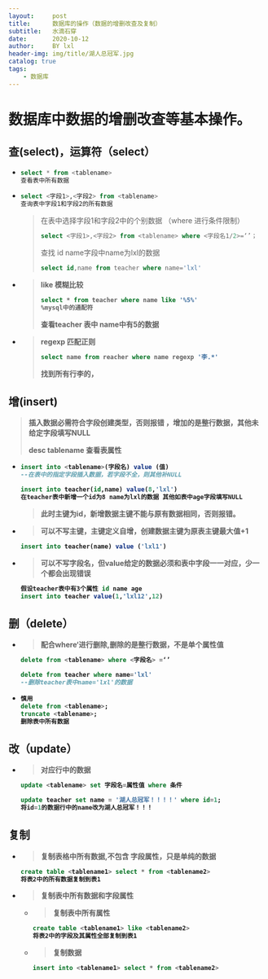 ```yaml
---
layout:     post
title:      数据库的操作（数据的增删改查及复制）
subtitle:   水滴石穿
date:       2020-10-12
author:     BY lxl
header-img: img/title/湖人总冠军.jpg
catalog: true
tags:
    - 数据库
---
```




#  数据库中数据的增删改查等基本操作。

##  查(select)，运算符（select）

- ```sql
  select * from <tablename>
  查看表中所有数据
  ```

- ```sql
  select <字段1>,<字段2> from <tablename>
  查询表中字段1和字段2的所有数据
  ```

  >在表中选择字段1和字段2中的个别数据 （where 进行条件限制）
  >
  >```sql
  >select <字段1>,<字段2> from <tablename> where <字段名1/2>=‘’；
  >```
  >
  >查找 id name字段中name为lxl的数据
  >
  >```sql
  >select id,name from teacher where name='lxl'
  >```

- ><strong>like 模糊比较<strong>
  >
  >```sql
  >select * from teacher where name like '%5%'
  >%mysql中的通配符
  >```
  >
  >查看teacher 表中 name中有5的数据 

- ><strong>regexp 匹配正则<strong>
  >
  >```sql
  >select name from reacher where name regexp '李.*'
  >```
  >
  >找到所有行李的，

##  增(insert)

>插入数据必需符合字段创建类型，否则报错 ，增加的是整行数据，其他未给定字段填写NULL
>
>desc tablename 查看表属性

- ```sql
  insert into <tablename>(字段名) value (值)
  --在表中的指定字段插入数据，若字段不全，则其他补NULL
  ```

  ```sql
  insert into teacher(id,name) value(8,'lxl')
  在teacher表中新增一个id为8 name为lxl的数据 其他如表中age字段填写NULL
  ```

  >此时主键为id，新增数据主键不能与原有数据相同，否则报错。

- >可以不写主键，主键定义自增，创建数据主键为原表主键最大值+1

  ```sql
  insert into teacher(name) value ('lxl1')
  ```

- >可以不写字段名，但value给定的数据必须和表中字段一一对应，少一个都会出现错误

  ```sql
  假设teacher表中有3个属性 id name age
  insert into teacher value(1,'lxl12',12)
  ```

  

##  删（delete）

- >配合where‘进行删除,删除的是整行数据，不是单个属性值

  ```sql
  delete from <tablename> where <字段名> =‘’
  
  delete from teacher where name='lxl'
  --删除teacher表中name='lxl'的数据
  ```

- ```sql
  慎用
  delete from <tablename>;
  truncate <tablename>;
  删除表中所有数据
  ```

  

##  改（update）

- >对应行中的数据

  ```sql
  update <tablename> set 字段名=属性值 where 条件
  
  update teacher set name = '湖人总冠军！！！！' where id=1;
  将id=1的数据行中的name改为湖人总冠军！！！
  ```

  

##  复制

- >复制表格中所有数据,不包含 字段属性，只是单纯的数据

  ```sql
  create table <tablename1> select * from <tablename2>
  将表2中的所有数据复制到表1
  ```

- >复制表中所有数据和字段属性

  - >复制表中所有属性

    ```sql
    create table <tablename1> like <tablename2>
    将表2中的字段及其属性全部复制到表1
    ```

  - >复制数据

    ```sql
    insert into <tablename1> select * from <tablename2>
    ```

    

